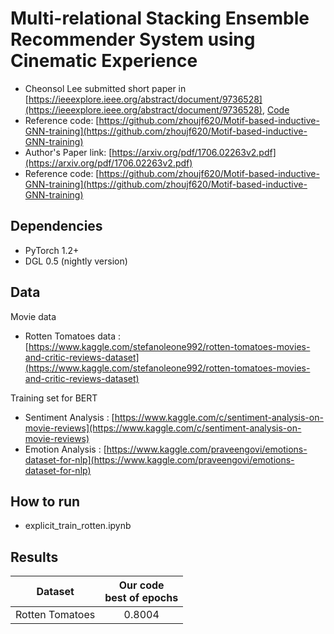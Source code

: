 # Multi-relational Stacking Ensemble Recommender System using Cinematic Experience										

- Cheonsol Lee submitted short paper in [https://ieeexplore.ieee.org/abstract/document/9736528](https://ieeexplore.ieee.org/abstract/document/9736528), [Code](https://github.com/cheonsol-lee/bigcomp_2022_multi_graph)
- Reference code: [https://github.com/zhoujf620/Motif-based-inductive-GNN-training](https://github.com/zhoujf620/Motif-based-inductive-GNN-training)
- Author's Paper link: [https://arxiv.org/pdf/1706.02263v2.pdf](https://arxiv.org/pdf/1706.02263v2.pdf)
- Reference code: [https://github.com/zhoujf620/Motif-based-inductive-GNN-training](https://github.com/zhoujf620/Motif-based-inductive-GNN-training)


## Dependencies

* PyTorch 1.2+
* DGL 0.5 (nightly version)

## Data

Movie data
- Rotten Tomatoes data : [https://www.kaggle.com/stefanoleone992/rotten-tomatoes-movies-and-critic-reviews-dataset](https://www.kaggle.com/stefanoleone992/rotten-tomatoes-movies-and-critic-reviews-dataset)

Training set for BERT
- Sentiment Analysis : [https://www.kaggle.com/c/sentiment-analysis-on-movie-reviews](https://www.kaggle.com/c/sentiment-analysis-on-movie-reviews)
- Emotion Analysis : [https://www.kaggle.com/praveengovi/emotions-dataset-for-nlp](https://www.kaggle.com/praveengovi/emotions-dataset-for-nlp)


## How to run

- explicit_train_rotten.ipynb


## Results

|Dataset|Our code <br> best of epochs|
|:-:|:-:|
|Rotten Tomatoes|0.8004|
